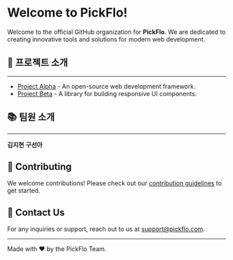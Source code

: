 # Welcome to PickFlo!

Welcome to the official GitHub organization for **PickFlo**. We are dedicated to creating innovative tools and solutions for modern web development.

## 🚀 프로젝트 소개
---

- [Project Alpha](https://github.com/PickFlo/ProjectAlpha) - An open-source web development framework.
- [Project Beta](https://github.com/PickFlo/ProjectBeta) - A library for building responsive UI components.

## 📚 팀원 소개
---


**김지현** **구선아**
## 🤝 Contributing

We welcome contributions! Please check out our [contribution guidelines](https://github.com/PickFlo/.github/blob/main/CONTRIBUTING.md) to get started.

## 📧 Contact Us

For any inquiries or support, reach out to us at [support@pickflo.com](mailto:support@pickflo.com).

---

Made with ❤️ by the PickFlo Team.

